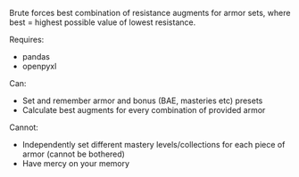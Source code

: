 Brute forces best combination of resistance augments for armor sets, where best = highest possible value of lowest resistance.

Requires:
- pandas
- openpyxl

Can:
- Set and remember armor and bonus (BAE, masteries etc) presets
- Calculate best augments for every combination of provided armor

Cannot:
- Independently set different mastery levels/collections for each piece of armor (cannot be bothered)
- Have mercy on your memory

